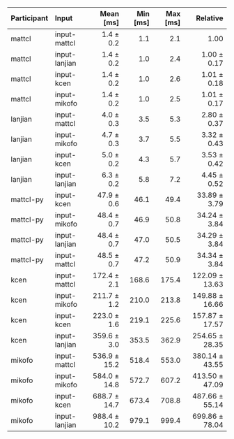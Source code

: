 | Participant | Input | Mean [ms] | Min [ms] | Max [ms] | Relative |
|:---|:---|---:|---:|---:|---:|
| mattcl | input-mattcl | 1.4 ± 0.2 | 1.1 | 2.1 | 1.00 |
| mattcl | input-lanjian | 1.4 ± 0.2 | 1.0 | 2.4 | 1.00 ± 0.17 |
| mattcl | input-kcen | 1.4 ± 0.2 | 1.0 | 2.6 | 1.01 ± 0.18 |
| mattcl | input-mikofo | 1.4 ± 0.2 | 1.0 | 2.5 | 1.01 ± 0.17 |
| lanjian | input-mattcl | 4.0 ± 0.3 | 3.5 | 5.3 | 2.80 ± 0.37 |
| lanjian | input-mikofo | 4.7 ± 0.3 | 3.7 | 5.5 | 3.32 ± 0.43 |
| lanjian | input-kcen | 5.0 ± 0.2 | 4.3 | 5.7 | 3.53 ± 0.42 |
| lanjian | input-lanjian | 6.3 ± 0.2 | 5.8 | 7.2 | 4.45 ± 0.52 |
| mattcl-py | input-kcen | 47.9 ± 0.6 | 46.1 | 49.4 | 33.89 ± 3.79 |
| mattcl-py | input-mikofo | 48.4 ± 0.7 | 46.9 | 50.8 | 34.24 ± 3.84 |
| mattcl-py | input-lanjian | 48.4 ± 0.7 | 47.0 | 50.5 | 34.29 ± 3.84 |
| mattcl-py | input-mattcl | 48.5 ± 0.7 | 47.2 | 50.9 | 34.34 ± 3.84 |
| kcen | input-mattcl | 172.4 ± 2.1 | 168.6 | 175.4 | 122.09 ± 13.63 |
| kcen | input-mikofo | 211.7 ± 1.2 | 210.0 | 213.8 | 149.88 ± 16.66 |
| kcen | input-kcen | 223.0 ± 1.6 | 219.1 | 225.6 | 157.87 ± 17.57 |
| kcen | input-lanjian | 359.6 ± 3.0 | 353.5 | 362.9 | 254.65 ± 28.35 |
| mikofo | input-mattcl | 536.9 ± 15.2 | 518.4 | 553.0 | 380.14 ± 43.55 |
| mikofo | input-mikofo | 584.0 ± 14.8 | 572.7 | 607.2 | 413.50 ± 47.09 |
| mikofo | input-kcen | 688.7 ± 14.7 | 673.4 | 708.8 | 487.66 ± 55.14 |
| mikofo | input-lanjian | 988.4 ± 10.2 | 979.1 | 999.4 | 699.86 ± 78.04 |

